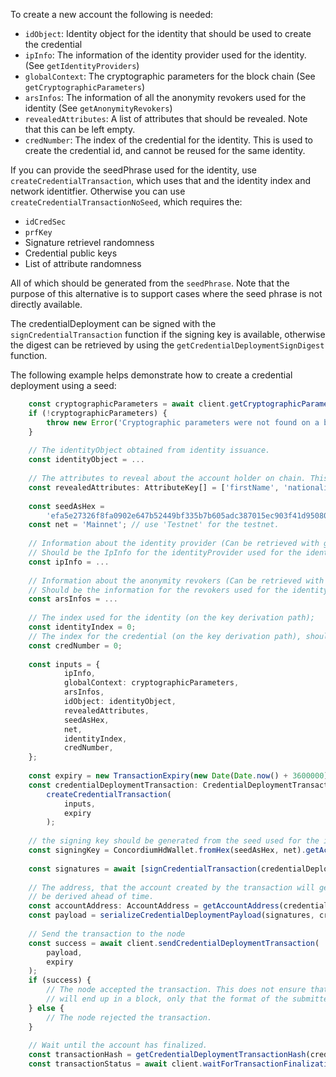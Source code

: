 
To create a new account the following is needed:

- `idObject`:
    Identity object for the identity that should be used to create the
    credential
- `ipInfo`:
    The information of the identity provider used for the identity. (See
    `getIdentityProviders`)
- `globalContext`:
    The cryptographic parameters for the block chain (See
    `getCryptographicParameters`)
- `arsInfos`:
    The information of all the anonymity revokers used for the identity (See
    `getAnonymityRevokers`)
- `revealedAttributes`:
    A list of attributes that should be revealed. Note that this can be
    left empty.
- `credNumber`:
    The index of the credential for the identity. This is used to create
    the credential id, and cannot be reused for the same identity.

If you can provide the seedPhrase used for the identity,
use `createCredentialTransaction`, which uses that and the
identity index and network identitfier.  Otherwise you can use
`createCredentialTransactionNoSeed`, which requires the:

- `idCredSec`
- `prfKey`
- Signature retrievel randomness
- Credential public keys
- List of attribute randomness

All of which should be generated from the `seedPhrase`. Note that the
purpose of this alternative is to support cases where the seed phrase is
not directly available.

The credentialDeployment can be signed with the `signCredentialTransaction`
function if the signing key is available, otherwise the digest can be
retrieved by using the `getCredentialDeploymentSignDigest` function.

The following example helps demonstrate how to create a credential deployment
using a seed:

```ts
    const cryptographicParameters = await client.getCryptographicParameters();
    if (!cryptographicParameters) {
        throw new Error('Cryptographic parameters were not found on a block that has been finalized.');
    }
    
    // The identityObject obtained from identity issuance.
    const identityObject = ...
    
    // The attributes to reveal about the account holder on chain. This can be empty
    const revealedAttributes: AttributeKey[] = ['firstName', 'nationality'];
    
    const seedAsHex = 
        'efa5e27326f8fa0902e647b52449bf335b7b605adc387015ec903f41d95080eb71361cbc7fb78721dcd4f3926a337340aa1406df83332c44c1cdcfe100603860';
    const net = 'Mainnet'; // use 'Testnet' for the testnet.
    
    // Information about the identity provider (Can be retrieved with getIdentityProviders)
    // Should be the IpInfo for the identityProvider used for the identity
    const ipInfo = ...
    
    // Information about the anonymity revokers (Can be retrieved with getAnonymityRevokers)
    // Should be the information for the revokers used for the identity
    const arsInfos = ...
    
    // The index used for the identity (on the key derivation path);
    const identityIndex = 0;
    // The index for the credential (on the key derivation path), should not be reused for the identity.
    const credNumber = 0;
    
    const inputs = {
            ipInfo,
            globalContext: cryptographicParameters,
            arsInfos,
            idObject: identityObject,
            revealedAttributes,
            seedAsHex,
            net,
            identityIndex,
            credNumber,
    };
    
    const expiry = new TransactionExpiry(new Date(Date.now() + 3600000));
    const credentialDeploymentTransaction: CredentialDeploymentTransaction =
        createCredentialTransaction(
            inputs,
            expiry
        );
    
    // the signing key should be generated from the seed used for the identity and credential details
    const signingKey = ConcordiumHdWallet.fromHex(seedAsHex, net).getAccountSigningKey(ipInfo.ipIdentity, identityIndex, credNumber);
    
    const signatures = await [signCredentialTransaction(credentialDeploymentTransaction, signingKey)];
    
    // The address, that the account created by the transaction will get, can
    // be derived ahead of time.
    const accountAddress: AccountAddress = getAccountAddress(credentialDeploymentTransaction.unsignedCdi.credId);
    const payload = serializeCredentialDeploymentPayload(signatures, credentialDeploymentTransaction);
    
    // Send the transaction to the node
    const success = await client.sendCredentialDeploymentTransaction(
        payload,
        expiry
    );
    if (success) {
        // The node accepted the transaction. This does not ensure that the transaction
        // will end up in a block, only that the format of the submitted transaction was valid.
    } else {
        // The node rejected the transaction.
    }
    
    // Wait until the account has finalized.
    const transactionHash = getCredentialDeploymentTransactionHash(credentialDeploymentTransaction, signatures);
    const transactionStatus = await client.waitForTransactionFinalization(transactionHash);
```
